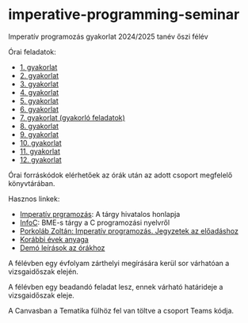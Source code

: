 # imperative-programming-seminar

Imperatív programozás gyakorlat 2024/2025 tanév őszi félév

Órai feladatok:

* [1. gyakorlat](exercises/gyak01.md)
* [2. gyakorlat](exercises/gyak02.md)
* [3. gyakorlat](exercises/gyak03.md)
* [4. gyakorlat](exercises/gyak04.md)
* [5. gyakorlat](exercises/gyak05.md)
* [6. gyakorlat](exercises/gyak06.md)
* [7. gyakorlat (gyakorló feladatok)](exercises/gyak07.md)
* [8. gyakorlat](exercises/gyak08.md)
* [9. gyakorlat](exercises/gyak09.md)
* [10. gyakorlat](exercises/gyak10.md)
* [11. gyakorlat](exercises/gyak11.md)
* [12. gyakorlat](exercises/gyak12.md)


Órai forráskódok elérhetőek az órák után az adott csoport megfelelő könyvtárában.

Hasznos linkek:
* [Imperatív prgramozás](http://kto.web.elte.hu/hu/oktatas/imp/): A tárgy hivatalos honlapja
* [InfoC](https://infoc.eet.bme.hu/): BME-s tárgy a C programozási nyelvről
* [Porkoláb Zoltán: Imperatív programozás. Jegyzetek az előadáshoz](http://gsd.web.elte.hu/imper/)
* [Korábbi évek anyaga](./arch/)
* [Demó leírások az órákhoz](./exercises/demos.md)

A félévben egy évfolyam zárthelyi megírására kerül sor várhatóan a vizsgaidőszak elején.

A félévben egy beadandó feladat lesz, ennek várható határideje a vizsgaidőszak eleje.

A Canvasban a Tematika fülhöz fel van töltve a csoport Teams kódja.

